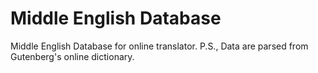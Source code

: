 # Middle English Database

Middle English Database for online translator.
P.S., Data are parsed from Gutenberg's online dictionary.